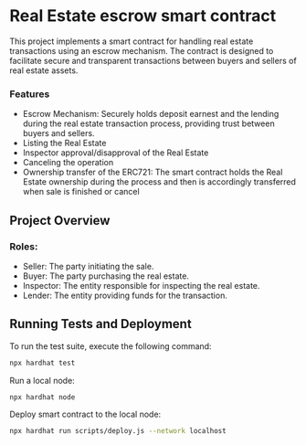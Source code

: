 # Real Estate escrow smart contract
This project implements a smart contract for handling real estate transactions using an escrow mechanism. The contract is designed to facilitate secure and transparent transactions between buyers and sellers of real estate assets.

### Features
- Escrow Mechanism: Securely holds deposit earnest and the lending during the real estate transaction process, providing trust between buyers and sellers.
- Listing the Real Estate
- Inspector approval/disapproval of the Real Estate
- Canceling the operation
- Ownership transfer of the ERC721: The smart contract holds the Real Estate ownership during the process and then is accordingly transferred when sale is finished or cancel


## Project Overview
### Roles:

- Seller: The party initiating the sale.
- Buyer: The party purchasing the real estate.
- Inspector: The entity responsible for inspecting the real estate.
- Lender: The entity providing funds for the transaction.

## Running Tests and Deployment

To run the test suite, execute the following command:

```bash
npx hardhat test
```

Run a local node:
```bash
npx hardhat node
```

Deploy smart contract to the local node:
```bash
npx hardhat run scripts/deploy.js --network localhost
```
